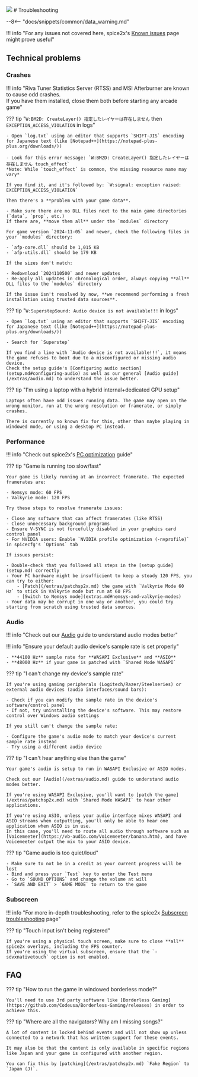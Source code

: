<img class="header-logo" src="/img/konami/sdvx/6_exceedgear/logo.webp">
# Troubleshooting

--8<-- "docs/snippets/common/data_warning.md"

!!! info "For any issues not covered here, spice2x's [Known issues](https://github.com/spice2x/spice2x.github.io/wiki/Known-issues) page might prove useful"

## Technical problems

### Crashes

!!! info "Riva Tuner Statistics Server (RTSS) and MSI Afterburner are known to cause odd crashes.<br>If you have them installed, close them both before starting any arcade game"

??? tip "`W:BM2D: CreateLayer() 指定したレイヤーは存在しません` then `EXCEPTION_ACCESS_VIOLATION` in logs"

    - Open `log.txt` using an editor that supports `SHIFT-JIS` encoding for Japanese text (like [Notepad++](https://notepad-plus-plus.org/downloads/))
    
    - Look for this error message: `W:BM2D: CreateLayer() 指定したレイヤーは存在しません touch_effect`   
    *Note: While `touch_effect` is common, the missing resource name may vary*

    If you find it, and it's followed by: `W:signal: exception raised: EXCEPTION_ACCESS_VIOLATION`  
    
    Then there's a **problem with your game data**.

    - Make sure there are no DLL files next to the main game directories (`data`, `prop`, etc.)  
    If there are, **move them all** under the `modules` directory 

    For game version `2024-11-05` and newer, check the following files in your `modules` directory:

    - `afp-core.dll` should be 1,015 KB  
    - `afp-utils.dll` should be 179 KB

    If the sizes don't match:

    - Redownload `2024110500` and newer updates  
    - Re-apply all updates in chronological order, always copying **all** DLL files to the `modules` directory

    If the issue isn't resolved by now, **we recommend performing a fresh installation using trusted data sources**.

??? tip "`W:SuperstepSound: Audio device is not available!!!` in logs"

    - Open `log.txt` using an editor that supports `SHIFT-JIS` encoding for Japanese text (like [Notepad++](https://notepad-plus-plus.org/downloads/))

    - Search for `Superstep`

    If you find a line with `Audio device is not available!!!`, it means the game refuses to boot due to a misconfigured or missing audio device.   
    Check the setup guide's [Configuring audio section](setup.md#configuring-audio) as well as our general [Audio guide](/extras/audio.md) to understand the issue better.

??? tip "I'm using a laptop with a hybrid internal+dedicated GPU setup"

    Laptops often have odd issues running data. The game may open on the wrong monitor, run at the wrong resolution or framerate, or simply crashes.  

    There is currently no known fix for this, other than maybe playing in windowed mode, or using a desktop PC instead.

### Performance

!!! info "Check out spice2x's [PC optimization](https://github.com/spice2x/spice2x.github.io/wiki/PC-optimization) guide"

??? tip "Game is running too slow/fast"

    Your game is likely running at an incorrect framerate. The expected framerates are:

    - Nemsys mode: 60 FPS
    - Valkyrie mode: 120 FPS

    Try these steps to resolve framerate issues:

    - Close any software that can affect framerates (like RTSS)
    - Close unnecessary background programs
    - Ensure V-SYNC is not forcefully disabled in your graphics card control panel
    - For NVIDIA users: Enable `NVIDIA profile optimization (-nvprofile)` in spicecfg's `Options` tab

    If issues persist:

    - Double-check that you followed all steps in the [setup guide](setup.md) correctly
    - Your PC hardware might be insufficient to keep a steady 120 FPS, you can try to either:
        - [Patch](/extras/patchsp2x.md) the game with `Valkyrie Mode 60 Hz` to stick in Valkyrie mode but run at 60 FPS
        - [Switch to Nemsys mode](extras.md#nemsys-and-valkyrie-modes)
    - Your data may be corrupt in one way or another, you could try starting from scratch using trusted data sources.

### Audio

!!! info "Check out our [Audio](/extras/audio.md) guide to understand audio modes better"

!!! info "Ensure your default audio device's sample rate is set properly"

    - **44100 Hz** sample rate for **WASAPI Exclusive** and **ASIO**
    - **48000 Hz** if your game is patched with `Shared Mode WASAPI`

??? tip "I can't change my device's sample rate"

    If you're using gaming peripherals (Logitech/Razer/Steelseries) or external audio devices (audio interfaces/sound bars):

    - Check if you can modify the sample rate in the device's software/control panel
    - If not, try uninstalling the device's software. This may restore control over Windows audio settings

    If you still can't change the sample rate:

    - Configure the game's audio mode to match your device's current sample rate instead
    - Try using a different audio device

??? tip "I can't hear anything else than the game"

    Your game's audio is setup to run in WASAPI Exclusive or ASIO modes.

    Check out our [Audio](/extras/audio.md) guide to understand audio modes better.

    If you're using WASAPI Exclusive, you'll want to [patch the game](/extras/patchsp2x.md) with `Shared Mode WASAPI` to hear other applications.

    If you're using ASIO, unless your audio interface mixes WASAPI and ASIO streams when outputting, you'll only be able to hear one application when ASIO is in use.  
    In this case, you'll need to route all audio through software such as [Voicemeeter](https://vb-audio.com/Voicemeeter/banana.htm), and have Voicemeeter output the mix to your ASIO device.

??? tip "Game audio is too quiet/loud"

    - Make sure to not be in a credit as your current progress will be lost
    - Bind and press your `Test` key to enter the Test menu
    - Go to `SOUND OPTIONS` and change the volume at will
    - `SAVE AND EXIT` > `GAME MODE` to return to the game

### Subscreen

!!! info "For more in-depth troubleshooting, refer to the spice2x [Subscreen troubleshooting](https://github.com/spice2x/spice2x.github.io/wiki/Configuring-touch-screens-as-subscreen#troubleshooting) page"

??? tip "Touch input isn't being registered"

    If you're using a physical touch screen, make sure to close **all** spice2x overlays, including the FPS counter.  
    If you're using the virtual subscreen, ensure that the `-sdvxnativetouch` option is not enabled.

## FAQ

??? tip "How to run the game in windowed borderless mode?"

    You'll need to use 3rd party software like [Borderless Gaming](https://github.com/Codeusa/Borderless-Gaming/releases) in order to achieve this.

??? tip "Where are all the navigators? Why am I missing songs?"

    A lot of content is locked behind events and will not show up unless connected to a network that has written support for these events.

    It may also be that the content is only available in specific regions like Japan and your game is configured with another region.

    You can fix this by [patching](/extras/patchsp2x.md) `Fake Region` to `Japan (J)`.

